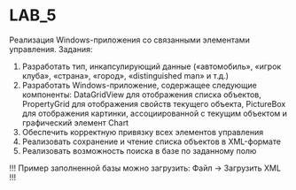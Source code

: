# LAB_5
Реализация Windows-приложения со связанными элементами управления.
Задания: 
1. Разработать тип, инкапсулирующий данные («автомобиль», «игрок клуба», «страна», «город», «distinguished man» и т.д.)  
2. Разработать Windows-приложение, содержащее следующие компоненты: DataGridView для отображения списка объектов, PropertyGrid для отображения свойств текущего объекта, PictureBox для отображения картинки, ассоциированной с текущим объектом и графический элемент Chart
3. Обеспечить корректную привязку всех элементов управления 
4. Реализовать сохранение и чтение списка объектов в XML-формате 
5. Реализовать возможность поиска в базе по заданному полю 


!!! Пример заполненной базы можно загрузить: Файл -> Загрузить XML !!!
